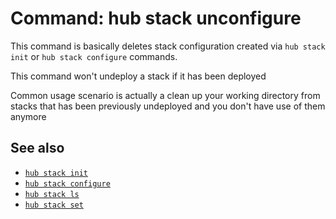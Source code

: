 # Command: hub stack unconfigure

This command is basically deletes stack configuration created via `hub stack init` or `hub stack configure` commands.

This command won't undeploy a stack if it has been deployed

Common usage scenario is actually a clean up your working directory from stacks that has been previously undeployed and you don't have use of them anymore

## See also

* [`hub stack init`](hub-stack-init.md)
* [`hub stack configure`](hub-stack-configure.md)
* [`hub stack ls`](hub-stack-ls.md)
* [`hub stack set`](hub-stack-set.md)

